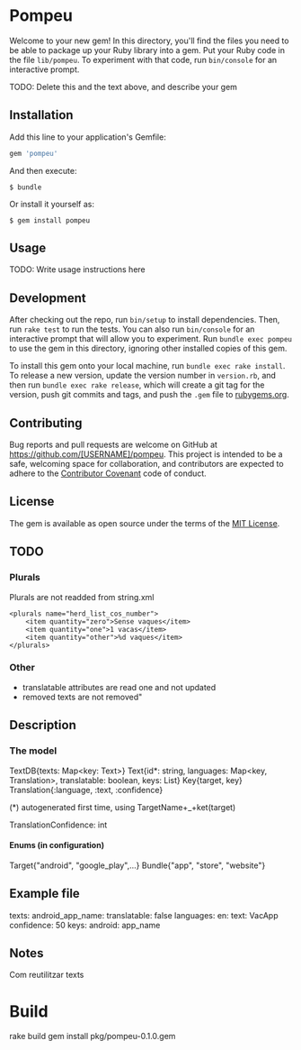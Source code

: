 # Pompeu

Welcome to your new gem! In this directory, you'll find the files you need to be able to package up your Ruby library into a gem. Put your Ruby code in the file `lib/pompeu`. To experiment with that code, run `bin/console` for an interactive prompt.

TODO: Delete this and the text above, and describe your gem

## Installation

Add this line to your application's Gemfile:

```ruby
gem 'pompeu'
```

And then execute:

    $ bundle

Or install it yourself as:

    $ gem install pompeu

## Usage

TODO: Write usage instructions here

## Development

After checking out the repo, run `bin/setup` to install dependencies. Then, run `rake test` to run the tests. You can also run `bin/console` for an interactive prompt that will allow you to experiment. Run `bundle exec pompeu` to use the gem in this directory, ignoring other installed copies of this gem.

To install this gem onto your local machine, run `bundle exec rake install`. To release a new version, update the version number in `version.rb`, and then run `bundle exec rake release`, which will create a git tag for the version, push git commits and tags, and push the `.gem` file to [rubygems.org](https://rubygems.org).

## Contributing

Bug reports and pull requests are welcome on GitHub at https://github.com/[USERNAME]/pompeu. This project is intended to be a safe, welcoming space for collaboration, and contributors are expected to adhere to the [Contributor Covenant](http://contributor-covenant.org) code of conduct.


## License

The gem is available as open source under the terms of the [MIT License](http://opensource.org/licenses/MIT).

## TODO

### Plurals
Plurals are not readded from string.xml
```
<plurals name="herd_list_cos_number">
    <item quantity="zero">Sense vaques</item>
    <item quantity="one">1 vacas</item>
    <item quantity="other">%d vaques</item>
</plurals>
```

### Other

- translatable attributes are read one and not updated
- removed texts are not removed"

## Description

### The model
TextDB{texts: Map<key: Text>}
Text{id*: string, languages: Map<key, Translation>, translatable: boolean, keys: List<Key>}
Key{target, key}
Translation{:language, :text, :confidence}

(*) autogenerated first time, using TargetName+_+ket(target)

TranslationConfidence: int

#### Enums (in configuration)
Target{"android", "google_play",...}
Bundle{"app", "store", "website"}

## Example file
texts:
  android_app_name:
    translatable: false
    languages:
      en:
        text: VacApp
        confidence: 50
    keys:
      android: app_name



## Notes
Com reutilitzar texts

# Build
rake build
gem install pkg/pompeu-0.1.0.gem


